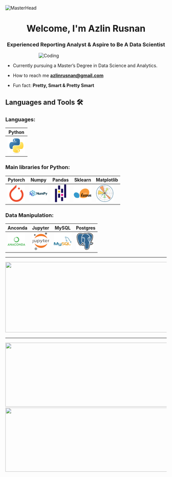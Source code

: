 ![MasterHead](https://user-images.githubusercontent.com/31812582/118072005-93d46980-b3c6-11eb-9afd-629b4f706a56.gif)
<h1 align="center">Welcome, I'm Azlin Rusnan</h1>
<h3 align="center">Experienced Reporting Analyst & Aspire to Be A Data Scientist</h3>
<img align="right" alt="Coding" width="400" src="https://user-images.githubusercontent.com/125878564/258871853-20e24ac8-354d-4ec0-8f25-ef158aec9420.gif">



<p align="left"> <a href="https://twitter.com/" target="blank"><img src="https://img.shields.io/twitter/follow/?logo=twitter&style=for-the-badge" alt="" /></a> </p>

- Currently pursuing a Master’s Degree in Data Science and Analytics.

- How to reach me **azlinrusnan@gmail.com**

- Fun fact: **Pretty, Smart & Pretty Smart**

## Languages and Tools 🛠️
<div>

### Languages:
| Python |
|----------|
|  <img src="https://github.com/devicons/devicon/blob/master/icons/python/python-original.svg" title="Python"  alt="Python" width="55" height="55"/> |

### Main libraries for Python:
| Pytorch | Numpy | Pandas | Sklearn | Matplotlib |
|----------|----------|----------|----------|----------|
|  <img src="https://github.com/devicons/devicon/blob/master/icons/pytorch/pytorch-original.svg" title="Pytorch"  alt="Pytorch" width="55" height="55"/>|  <img src="https://github.com/devicons/devicon/blob/master/icons/numpy/numpy-original-wordmark.svg" title="Numpy" alt="Numpy" width="55" height="55"/>|  <img src="https://github.com/devicons/devicon/blob/master/icons/pandas/pandas-original.svg" title="Pandas" alt="Pandas" width="55" height="55"/>|  <img src="https://github.com/devicons/devicon/blob/master/icons/scikitlearn/scikitlearn-original.svg" title="sklearn" alt="sklearn" width="55" height="55"/>|  <img src="https://github.com/devicons/devicon/blob/master/icons/matplotlib/matplotlib-original.svg" title="mpl" alt="mpl" width="55" height="55"/>| <img src="https://github.com/devicons/devicon/blob/master/icons/opencv/opencv-original.svg" title="mpl" alt="mpl" width="55" height="55"/>|

### Data Manipulation:
| Anconda | Jupyter |  MySQL | Postgres | 
|----------|----------|----------|----------|
|<img src="https://github.com/devicons/devicon/blob/master/icons/anaconda/anaconda-original-wordmark.svg" title="Anaconda" alt="Conda" width="55" height="55"/>|<img src="https://github.com/devicons/devicon/blob/master/icons/jupyter/jupyter-original-wordmark.svg" title="Jupiter" alt="Jupiter" width="55" height="55"/>|<img src="https://github.com/devicons/devicon/blob/master/icons/mysql/mysql-original-wordmark.svg" title="MySQL" alt="MySQL" width="55" height="55"/>|<img src="https://github.com/devicons/devicon/blob/master/icons/postgresql/postgresql-original.svg" title="pg" alt="pg" width="55" height="55"/>|<img 

</div>


---

  
<p align="left">
  <img width="750" height="220" src="https://streak-stats.demolab.com?user=azlinrusnan&theme=buefy&hide_border=false&border_radius=5&card_width=800">
</p>


---

<p align="left">
  <img width="750" height="200" src="https://github-readme-stats.vercel.app/api?username=azlinrusnan&show_icons=true&theme=buefy&hide_border=false&border_radius=5&card_width=800">
  
  <img width="750" height="200" src="https://github-readme-stats.vercel.app/api/top-langs/?username=azlinrusnan&size_weight=0.15&count_weight=0.5&layout=compact&theme=buefy&hide_border=false&border_radius=5&card_width=800">
</p>
 


<div id="header" align="left">
  <img src="https://komarev.com/ghpvc/?username=azlinrusnan&style=for-the-badge&color=orange" alt=""/>
</div>
